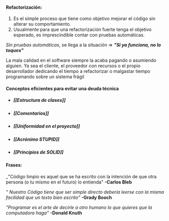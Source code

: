 #### Refactorización:
1. Es el simple proceso que tiene como objetivo mejorar el código sin alterar su comportamiento.
2. Usualmente para que una refactorización fuerte tenga el objetivo esperado, es imprescindible contar con pruebas automáticas.

*Sin pruebas automáticas*, se llega a la situación => ___"Si ya funciona, no lo toques"___

La mala calidad en el software siempre la acaba pagando o asumiendo alguien.
Ya sea el cliente, el proveedor con recursos o el propio desarrollador dedicando el tiempo a refactorizar o malgastar tiempo programando sobre un sistema frágil



#### Conceptos eficientes para evitar una deuda técnica
* ##### [[Estructura de clases]]
* ##### [[Comentarios]]
* ##### [[Uniformidad en el proyecto]]
* ##### [[Acrónimo STUPID]]
* ##### [[Principios de SOLID]]
#### Frases:

_"Código limpio es aquel que se ha escrito con la intención de que otra persona (o tu mismo en el futuro) lo entienda"
 **-Carlos Bleb**
 
_" Nuestro Código tiene que ser simple directo debería leerse con la misma facilidad que un texto bien escrito"_
**-Grady Booch**

_"Programar es el arte de decirle a otro humano lo que quieres que la computadora haga"_
**-Donald Knuth**


